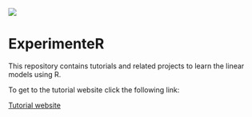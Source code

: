![](figures/qmerLogo.png)

# ExperimenteR

This repository contains tutorials and related projects to learn the linear models using R.


To get to the tutorial website click the following link:

[Tutorial website](https://auqmer.github.io/ExperimenteR/)
